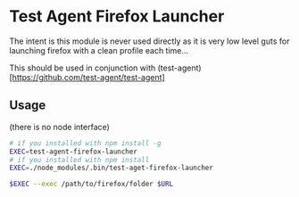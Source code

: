 # Test Agent Firefox Launcher

The intent is this module is never used directly as it is very low level
guts for launching firefox with a clean profile each time...

This should be used in conjunction with (test-agent)[https://github.com/test-agent/test-agent]

## Usage

(there is no node interface)

```sh
# if you installed with npm install -g
EXEC=test-agent-firefox-launcher
# if you installed with npm install
EXEC=./node_modules/.bin/test-aget-firefox-launcher

$EXEC --exec /path/to/firefox/folder $URL
```
